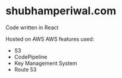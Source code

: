 # shubhamperiwal.com

Code written in React

Hosted on AWS
AWS features used:
- S3
- CodePipeline
- Key Management System
- Route 53
